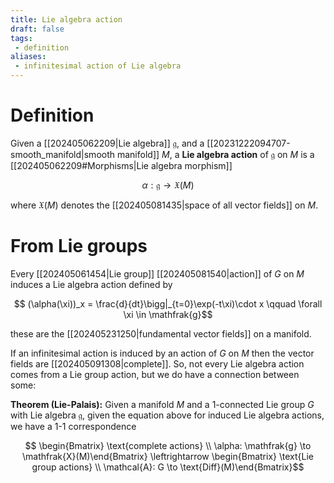 ```yaml
---
title: Lie algebra action
draft: false
tags:
 - definition
aliases:
 - infinitesimal action of Lie algebra
---
```

# Definition
Given a [[202405062209|Lie algebra]] $\mathfrak{g}$, and a [[20231222094707-smooth_manifold|smooth manifold]] $M$, a **Lie algebra action** of $\mathfrak{g}$ on $M$ is a [[202405062209#Morphisms|Lie algebra morphism]] 

$$ \alpha: \mathfrak{g} \longrightarrow \mathfrak{X}(M)$$

where $\mathfrak{X}(M)$ denotes the [[202405081435|space of all vector fields]] on $M$. 

# From Lie groups
Every [[202405061454|Lie group]] [[202405081540|action]] of $G$ on $M$ induces a Lie algebra action defined by 

$$ (\alpha(\xi))_x = \frac{d}{dt}\bigg|_{t=0}\exp(-t\xi)\cdot x \qquad \forall \xi \in \mathfrak{g}$$

these are the [[202405231250|fundamental vector fields]] on a manifold. 

If an infinitesimal action is induced by an action of $G$ on $M$ then the vector fields are [[202405091308|complete]]. 
So, not every Lie algebra action comes from a Lie group action, but we do have a connection between some:

**Theorem (Lie-Palais):** Given a manifold $M$ and a 1-connected Lie group $G$ with Lie algebra $\mathfrak{g}$, given the equation above for induced Lie algebra actions, we have a 1-1 correspondence 

$$ \begin{Bmatrix} \text{complete actions} \\
\alpha: \mathfrak{g} \to \mathfrak{X}(M)\end{Bmatrix} \leftrightarrow \begin{Bmatrix} \text{Lie group actions} \\
\mathcal{A}: G \to \text{Diff}(M)\end{Bmatrix}$$

